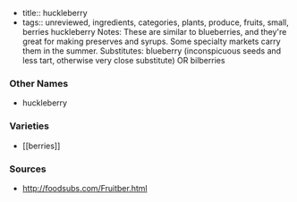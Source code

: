 - title:: huckleberry
- tags:: unreviewed, ingredients, categories, plants, produce, fruits, small, berries
huckleberry Notes: These are similar to blueberries, and they're great for making preserves and syrups. Some specialty markets carry them in the summer. Substitutes: blueberry (inconspicuous seeds and less tart, otherwise very close substitute) OR bilberries

### Other Names

* huckleberry

### Varieties

* [[berries]]

### Sources
* http://foodsubs.com/Fruitber.html
